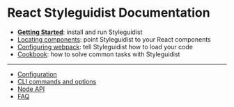 # React Styleguidist Documentation

* **[Getting Started](./GettingStarted.md)**: install and run Styleguidist
* [Locating components](./Components.md): point Styleguidist to your React components
* [Configuring webpack](./Webpack.md): tell Styleguidist how to load your code
* [Cookbook](./Cookbook.md): how to solve common tasks with Styleguidist

***

* [Configuration](./Configuration.md)
* [CLI commands and options](./CLI.md)
* [Node API](./API.md)
* [FAQ](./FAQ.md)
